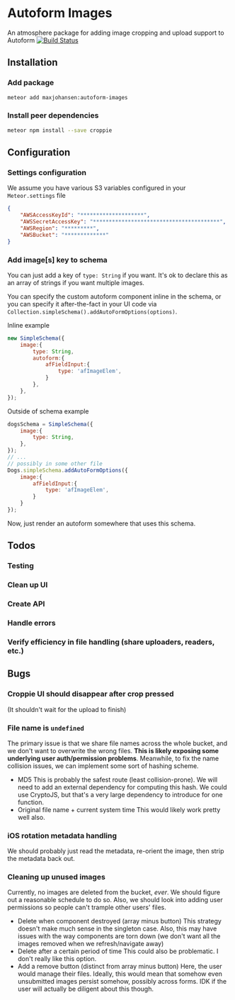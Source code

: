 # Autoform Images
An atmosphere package for adding image cropping and upload support to Autoform
[![Build Status](https://travis-ci.org/macsj200/autoform-images.svg?branch=master)](https://travis-ci.org/macsj200/autoform-images)

## Installation

### Add package
```bash
meteor add maxjohansen:autoform-images
```

### Install peer dependencies
```bash
meteor npm install --save croppie
```

## Configuration

### Settings configuration
We assume you have various S3 variables configured in your `Meteor.settings` file

```json
{
    "AWSAccessKeyId": "********************",
    "AWSSecretAccessKey": "****************************************",
    "AWSRegion": "*********",
    "AWSBucket": "*************"
}
```


### Add image[s] key to schema
You can just add a key of `type: String` if you want. It's ok to declare this as an array of strings if you want multiple images.

You can specify the custom autoform component inline in the schema, or you can specify it after-the-fact in your UI code via `Collection.simpleSchema().addAutoFormOptions(options)`.

Inline example
```javascript
new SimpleSchema({
    image:{
        type: String,
        autoform:{
            afFieldInput:{
                type: 'afImageElem',
            }
        },
    },
});
```

Outside of schema example
```javascript
dogsSchema = SimpleSchema({
    image:{
        type: String,
    },
});
// ...
// possibly in some other file
Dogs.simpleSchema.addAutoFormOptions({
    image:{
        afFieldInput:{
            type: 'afImageElem',
        }
    } 
});
```

Now, just render an autoform somewhere that uses this schema.

## Todos
### Testing
### Clean up UI
### Create API
### Handle errors
### Verify efficiency in file handling (share uploaders, readers, etc.)


## Bugs
### Croppie UI should disappear after crop pressed
(It shouldn't wait for the upload to finish)
### File name is `undefined`
The primary issue is that we share file names across the whole bucket, and we don't want to overwrite the wrong files.  **This is likely exposing some underlying user auth/permission problems**. Meanwhile, to fix the name collision issues, we can implement some sort of hashing scheme. 
- MD5
This is probably the safest route (least collision-prone). We will need to add an external dependency for computing this hash. We could use CryptoJS, but that's a very large dependency to introduce for one function.
- Original file name + current system time
This would likely work pretty well also.
### iOS rotation metadata handling
We should probably just read the metadata, re-orient the image, then strip the metadata back out.
### Cleaning up unused images
Currently, no images are deleted from the bucket, *ever*. We should figure out a reasonable schedule to do so. Also, we should look into adding user permissions so people can't trample other users' files.
- Delete when component destroyed (array minus button)
This strategy doesn't make much sense in the singleton case. Also, this may have issues with the way components are torn down (we don't want all the images removed when we refresh/navigate away)
- Delete after a certain period of time
This could also be problematic. I don't really like this option.
- Add a remove button (distinct from array minus button)
Here, the user would manage their files. Ideally, this would mean that somehow even unsubmitted images persist somehow, possibly across forms. IDK if the user will actually be diligent about this though.
